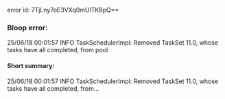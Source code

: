 error id: 7TjLny7oE3VXq0mUlTK8pQ==
### Bloop error:

25/06/18 00:01:57 INFO TaskSchedulerImpl: Removed TaskSet 11.0, whose tasks have all completed, from pool
#### Short summary: 

25/06/18 00:01:57 INFO TaskSchedulerImpl: Removed TaskSet 11.0, whose tasks have all completed, from...